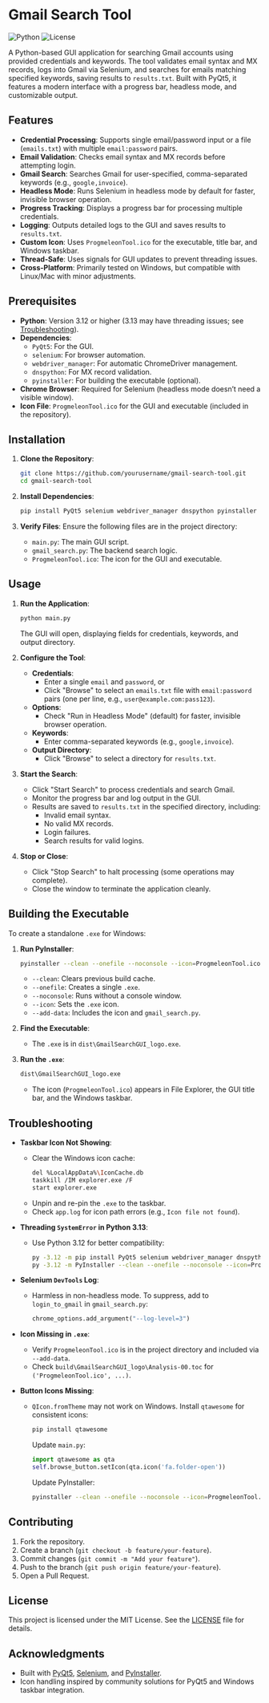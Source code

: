 # Gmail Search Tool

![Python](https://img.shields.io/badge/python-3.12+-blue.svg)
![License](https://img.shields.io/badge/license-MIT-green.svg)

A Python-based GUI application for searching Gmail accounts using provided credentials and keywords. The tool validates email syntax and MX records, logs into Gmail via Selenium, and searches for emails matching specified keywords, saving results to `results.txt`. Built with PyQt5, it features a modern interface with a progress bar, headless mode, and customizable output.

## Features
- **Credential Processing**: Supports single email/password input or a file (`emails.txt`) with multiple `email:password` pairs.
- **Email Validation**: Checks email syntax and MX records before attempting login.
- **Gmail Search**: Searches Gmail for user-specified, comma-separated keywords (e.g., `google,invoice`).
- **Headless Mode**: Runs Selenium in headless mode by default for faster, invisible browser operation.
- **Progress Tracking**: Displays a progress bar for processing multiple credentials.
- **Logging**: Outputs detailed logs to the GUI and saves results to `results.txt`.
- **Custom Icon**: Uses `ProgmeleonTool.ico` for the executable, title bar, and Windows taskbar.
- **Thread-Safe**: Uses signals for GUI updates to prevent threading issues.
- **Cross-Platform**: Primarily tested on Windows, but compatible with Linux/Mac with minor adjustments.

## Prerequisites
- **Python**: Version 3.12 or higher (3.13 may have threading issues; see [Troubleshooting](#troubleshooting)).
- **Dependencies**:
  - `PyQt5`: For the GUI.
  - `selenium`: For browser automation.
  - `webdriver_manager`: For automatic ChromeDriver management.
  - `dnspython`: For MX record validation.
  - `pyinstaller`: For building the executable (optional).
- **Chrome Browser**: Required for Selenium (headless mode doesn’t need a visible window).
- **Icon File**: `ProgmeleonTool.ico` for the GUI and executable (included in the repository).

## Installation
1. **Clone the Repository**:
   ```bash
   git clone https://github.com/yourusername/gmail-search-tool.git
   cd gmail-search-tool
   ```

2. **Install Dependencies**:
   ```bash
   pip install PyQt5 selenium webdriver_manager dnspython pyinstaller
   ```

3. **Verify Files**:
   Ensure the following files are in the project directory:
   - `main.py`: The main GUI script.
   - `gmail_search.py`: The backend search logic.
   - `ProgmeleonTool.ico`: The icon for the GUI and executable.

## Usage
1. **Run the Application**:
   ```bash
   python main.py
   ```
   The GUI will open, displaying fields for credentials, keywords, and output directory.

2. **Configure the Tool**:
   - **Credentials**:
     - Enter a single `email` and `password`, or
     - Click "Browse" to select an `emails.txt` file with `email:password` pairs (one per line, e.g., `user@example.com:pass123`).
   - **Options**:
     - Check "Run in Headless Mode" (default) for faster, invisible browser operation.
   - **Keywords**:
     - Enter comma-separated keywords (e.g., `google,invoice`).
   - **Output Directory**:
     - Click "Browse" to select a directory for `results.txt`.

3. **Start the Search**:
   - Click "Start Search" to process credentials and search Gmail.
   - Monitor the progress bar and log output in the GUI.
   - Results are saved to `results.txt` in the specified directory, including:
     - Invalid email syntax.
     - No valid MX records.
     - Login failures.
     - Search results for valid logins.

4. **Stop or Close**:
   - Click "Stop Search" to halt processing (some operations may complete).
   - Close the window to terminate the application cleanly.

## Building the Executable
To create a standalone `.exe` for Windows:
1. **Run PyInstaller**:
   ```bash
   pyinstaller --clean --onefile --noconsole --icon=ProgmeleonTool.ico --name=GmailSearchGUI_logo --add-data "ProgmeleonTool.ico;." --add-data "gmail_search.py;." main.py
   ```
   - `--clean`: Clears previous build cache.
   - `--onefile`: Creates a single `.exe`.
   - `--noconsole`: Runs without a console window.
   - `--icon`: Sets the `.exe` icon.
   - `--add-data`: Includes the icon and `gmail_search.py`.

2. **Find the Executable**:
   - The `.exe` is in `dist\GmailSearchGUI_logo.exe`.

3. **Run the `.exe`**:
   ```bash
   dist\GmailSearchGUI_logo.exe
   ```
   - The icon (`ProgmeleonTool.ico`) appears in File Explorer, the GUI title bar, and the Windows taskbar.

## Troubleshooting
- **Taskbar Icon Not Showing**:
  - Clear the Windows icon cache:
    ```bash
    del %LocalAppData%\IconCache.db
    taskkill /IM explorer.exe /F
    start explorer.exe
    ```
  - Unpin and re-pin the `.exe` to the taskbar.
  - Check `app.log` for icon path errors (e.g., `Icon file not found`).

- **Threading `SystemError` in Python 3.13**:
  - Use Python 3.12 for better compatibility:
    ```bash
    py -3.12 -m pip install PyQt5 selenium webdriver_manager dnspython pyinstaller
    py -3.12 -m PyInstaller --clean --onefile --noconsole --icon=ProgmeleonTool.ico --name=GmailSearchGUI_logo --add-data "ProgmeleonTool.ico;." --add-data "gmail_search.py;." main.py
    ```

- **Selenium `DevTools` Log**:
  - Harmless in non-headless mode. To suppress, add to `login_to_gmail` in `gmail_search.py`:
    ```python
    chrome_options.add_argument("--log-level=3")
    ```

- **Icon Missing in `.exe`**:
  - Verify `ProgmeleonTool.ico` is in the project directory and included via `--add-data`.
  - Check `build\GmailSearchGUI_logo\Analysis-00.toc` for `('ProgmeleonTool.ico', ...)`.

- **Button Icons Missing**:
  - `QIcon.fromTheme` may not work on Windows. Install `qtawesome` for consistent icons:
    ```bash
    pip install qtawesome
    ```
    Update `main.py`:
    ```python
    import qtawesome as qta
    self.browse_button.setIcon(qta.icon('fa.folder-open'))
    ```
    Update PyInstaller:
    ```bash
    pyinstaller --clean --onefile --noconsole --icon=ProgmeleonTool.ico --name=GmailSearchGUI_logo --add-data "ProgmeleonTool.ico;." --add-data "gmail_search.py;." --hidden-import=qtawesome main.py
    ```

## Contributing
1. Fork the repository.
2. Create a branch (`git checkout -b feature/your-feature`).
3. Commit changes (`git commit -m "Add your feature"`).
4. Push to the branch (`git push origin feature/your-feature`).
5. Open a Pull Request.

## License
This project is licensed under the MIT License. See the [LICENSE](LICENSE.md) file for details.

## Acknowledgments
- Built with [PyQt5](https://www.riverbankcomputing.com/software/pyqt/), [Selenium](https://www.selenium.dev/), and [PyInstaller](https://pyinstaller.org/).
- Icon handling inspired by community solutions for PyQt5 and Windows taskbar integration.
